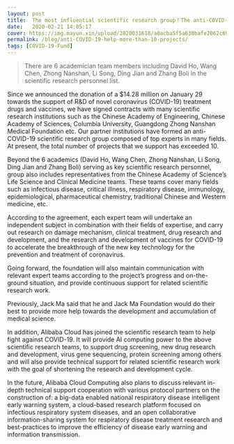 ```yaml
---
layout: post
title:  The most influential scientific research group！The anti-COVID-19 fund was used to help establish more than 10 projects
date:   2020-02-21 14:05:17
cover: https://img.mayun.xin/upload/2020031618/a0acba5f5a630bafe2062c6950238691.JPG
permalink: /blog/anti-COVID-19-help-more-than-10-projects/
tags: [COVID-19-Fund]
---
```


> There are 6 academician team members including David Ho, Wang Chen, Zhong Nanshan, Li Song, Ding Jian and Zhang Boli in the scientific research personnel list.

Since we announced the donation of a $14.28 million on January 29 towards the support of R&D of novel coronavirus (COVID-19) treatment drugs and vaccines, we have signed contracts with many scientific research institutions such as the Chinese Academy of Engineering, Chinese Academy of Sciences, Columbia University, Guangdong Zhong Nanshan Medical Foundation etc. Our partner institutions have formed an anti-COVID-19 scientific research group composed of top experts in many fields. At present, the total number of projects that we support has exceeded 10.

Beyond the 6 academics (David Ho, Wang Chen, Zhong Nanshan, Li Song, Ding Jian and Zhang Boli) serving as key scientific research personnel, group also includes representatives from the  Chinese Academy of Science’s Life Science and Clinical Medicine teams. These teams cover many fields such as infectious disease, critical illness, respiratory disease, immunology, epidemiological, pharmaceutical chemistry, traditional Chinese and Western medicine, etc.

According to the agreement, each expert team will undertake an independent subject in combination with their fields of expertise, and carry out research on damage mechanism, clinical treatment, drug research and development, and the research and development of vaccines for COVID-19 to accelerate the breakthrough of the new key technology for the prevention and treatment of coronavirus. 

Going forward, the foundation will also maintain communication with relevant expert teams according to the project’s progress and on-the-ground situation, and provide continuous support for related scientific research work.

Previously, Jack Ma said that he and Jack Ma Foundation would do their best to provide more help towards the development and accumulation of medical science.

In addition, Alibaba Cloud has joined the scientific research team to help fight against COVID-19. It will provide AI computing power to the above scientific research teams, to support drug screening, new drug research and development, virus gene sequencing, protein screening among others and will also provide technical support for related scientific research work with the goal of shortening the research and development cycle.

In the future, Alibaba Cloud Computing also plans to discuss relevant in-depth technical support cooperation with various protocol partners on the construction of: a big-data enabled national respiratory disease intelligent early warning system, a cloud-based research platform focused on infectious respiratory system diseases, and an open collaborative information-sharing system for respiratory disease treatment research and best-practices to improve the efficiency of disease early warning and information transmission.